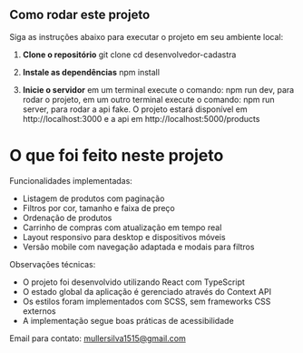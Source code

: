 ## Como rodar este projeto

Siga as instruções abaixo para executar o projeto em seu ambiente local:

1. **Clone o repositório**
   git clone <link-do-repositorio>
   cd desenvolvedor-cadastra

2. **Instale as dependências**
   npm install

3. **Inicie o servidor**
    em um terminal execute o comando: npm run dev, para rodar o projeto, em um outro terminal execute o comando: npm run server, para rodar a api fake.
    O projeto estará disponível em http://localhost:3000 e a api em http://localhost:5000/products

# O que foi feito neste projeto

Funcionalidades implementadas:
  - Listagem de produtos com paginação
  - Filtros por cor, tamanho e faixa de preço
  - Ordenação de produtos
  - Carrinho de compras com atualização em tempo real
  - Layout responsivo para desktop e dispositivos móveis
  - Versão mobile com navegação adaptada e modais para filtros

Observações técnicas:
  - O projeto foi desenvolvido utilizando React com TypeScript
  - O estado global da aplicação é gerenciado através do Context API
  - Os estilos foram implementados com SCSS, sem frameworks CSS externos
  - A implementação segue boas práticas de acessibilidade

Email para contato: mullersilva1515@gmail.com
